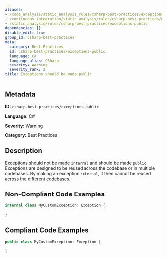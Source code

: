 ```yaml
---
aliases:
- /code_analysis/static_analysis_rules/csharp-best-practices/exceptions-public
- /continuous_integration/static_analysis/rules/csharp-best-practices/exceptions-public
- /static_analysis/rules/csharp-best-practices/exceptions-public
dependencies: []
disable_edit: true
group_id: csharp-best-practices
meta:
  category: Best Practices
  id: csharp-best-practices/exceptions-public
  language: C#
  language_alias: CSharp
  severity: Warning
  severity_rank: 2
title: Exceptions should be made public
---
```

<!--  SOURCED FROM https://github.com/DataDog/datadog-static-analyzer-rule-docs -->


## Metadata
**ID:** `csharp-best-practices/exceptions-public`

**Language:** C#

**Severity:** Warning

**Category:** Best Practices

## Description
Exceptions should not be made `internal` and should be made `public`. Exceptions are designed to be reused across the codebase or in multiple codebases. By making an exception `internal`, it then cannot be reused across the different codebases.

## Non-Compliant Code Examples
```csharp
internal class MyCustomException: Exception {
    
}
```

## Compliant Code Examples
```csharp
public class MyCustomException: Exception {
    
}
```
